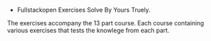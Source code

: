- Fullstackopen Exercises Solve By Yours Truely.

The exercises accompany the 13 part course.
Each course containing various exercises that tests the knowlege from each part.
